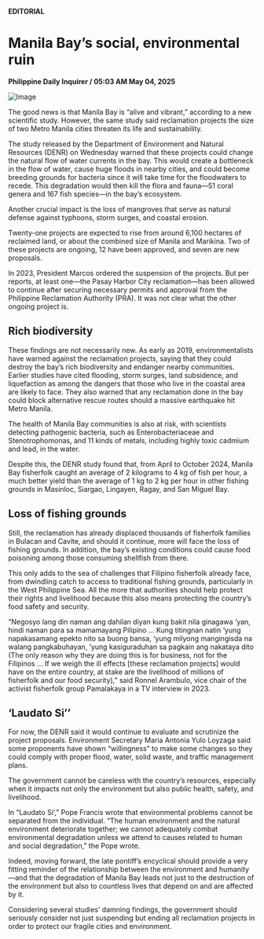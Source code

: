 **EDITORIAL**

# Manila Bay’s social, environmental ruin

****Philippine Daily Inquirer / 05:03 AM May 04, 2025****

![Image](https://raw.githubusercontent.com/github-jl14/scrapy_api/refs/heads/main/images/editorial05042025.png)

The good news is that Manila Bay is “alive and vibrant,” according to a new scientific study. However, the same study said reclamation projects the size of two Metro Manila cities threaten its life and sustainability.

The study released by the Department of Environment and Natural Resources (DENR) on Wednesday warned that these projects could change the natural flow of water currents in the bay. This would create a bottleneck in the flow of water, cause huge floods in nearby cities, and could become breeding grounds for bacteria since it will take time for the floodwaters to recede. This degradation would then kill the flora and fauna—51 coral genera and 167 fish species—in the bay’s ecosystem.

Another crucial impact is the loss of mangroves that serve as natural defense against typhoons, storm surges, and coastal erosion.

Twenty-one projects are expected to rise from around 6,100 hectares of reclaimed land, or about the combined size of Manila and Marikina. Two of these projects are ongoing, 12 have been approved, and seven are new proposals.

In 2023, President Marcos ordered the suspension of the projects. But per reports, at least one—the Pasay Harbor City reclamation—has been allowed to continue after securing necessary permits and approval from the Philippine Reclamation Authority (PRA). It was not clear what the other ongoing project is.

## Rich biodiversity

These findings are not necessarily new. As early as 2019, environmentalists have warned against the reclamation projects, saying that they could destroy the bay’s rich biodiversity and endanger nearby communities. Earlier studies have cited flooding, storm surges, land subsidence, and liquefaction as among the dangers that those who live in the coastal area are likely to face. They also warned that any reclamation done in the bay could block alternative rescue routes should a massive earthquake hit Metro Manila.

The health of Manila Bay communities is also at risk, with scientists detecting pathogenic bacteria, such as Enterobacteriaceae and Stenotrophomonas, and 11 kinds of metals, including highly toxic cadmium and lead, in the water.

Despite this, the DENR study found that, from April to October 2024, Manila Bay fisherfolk caught an average of 2 kilograms to 4 kg of fish per hour, a much better yield than the average of 1 kg to 2 kg per hour in other fishing grounds in Masinloc, Siargao, Lingayen, Ragay, and San Miguel Bay.

## Loss of fishing grounds

Still, the reclamation has already displaced thousands of fisherfolk families in Bulacan and Cavite, and should it continue, more will face the loss of fishing grounds. In addition, the bay’s existing conditions could cause food poisoning among those consuming shellfish from there.

This only adds to the sea of challenges that Filipino fisherfolk already face, from dwindling catch to access to traditional fishing grounds, particularly in the West Philippine Sea. All the more that authorities should help protect their rights and livelihood because this also means protecting the country’s food safety and security.

“Negosyo lang din naman ang dahilan diyan kung bakit nila ginagawa ‘yan, hindi naman para sa mamamayang Pilipino … Kung titingnan natin ‘yung napakasamang epekto nito sa buong bansa, ‘yung milyong mangingisda na walang pangkabuhayan, ‘yung kasiguraduhan sa pagkain ang nakataya dito (The only reason why they are doing this is for business, not for the Filipinos … If we weigh the ill effects [these reclamation projects] would have on the entire country, at stake are the livelihood of millions of fisherfolk and our food security),” said Ronnel Arambulo, vice chair of the activist fisherfolk group Pamalakaya in a TV interview in 2023.

## ‘Laudato Si’’

For now, the DENR said it would continue to evaluate and scrutinize the project proposals. Environment Secretary Maria Antonia Yulo Loyzaga said some proponents have shown “willingness” to make some changes so they could comply with proper flood, water, solid waste, and traffic management plans.

The government cannot be careless with the country’s resources, especially when it impacts not only the environment but also public health, safety, and livelihood.

In “Laudato Si’,” Pope Francis wrote that environmental problems cannot be separated from the individual. “The human environment and the natural environment deteriorate together; we cannot adequately combat environmental degradation unless we attend to causes related to human and social degradation,” the Pope wrote.

Indeed, moving forward, the late pontiff’s encyclical should provide a very fitting reminder of the relationship between the environment and humanity—and that the degradation of Manila Bay leads not just to the destruction of the environment but also to countless lives that depend on and are affected by it.

Considering several studies’ damning findings, the government should seriously consider not just suspending but ending all reclamation projects in order to protect our fragile cities and environment.